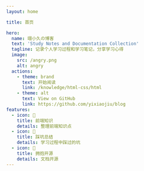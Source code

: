 ```yaml
---
layout: home

title: 首页

hero:
  name: 翊小久の博客
  text: 'Study Notes and Documentation Collection'
  tagline: 记录个人学习过程和学习笔记，分享学习心得
  image:
    src: /angry.png
    alt: angry
  actions:
    - theme: brand
      text: 开始阅读
      link: /knowledge/html-css/html
    - theme: alt
      text: View on GitHub
      link: https://github.com/yixiaojiu/blog
features:
  - icon: 📖
    title: 前端知识
    details: 整理前端知识点
  - icon: 🚚
    title: 踩坑总结
    details: 学习过程中踩过的坑
  - icon: 🚩
    title: 拥抱开源
    details: 文档开源
---
```

